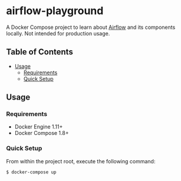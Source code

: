 # airflow-playground

A Docker Compose project to learn about [Airflow](https://airflow.incubator.apache.org/) and its components locally. Not intended for production usage.

## Table of Contents

- [Usage](#usage)
  - [Requirements](#requirements)
  - [Quick Setup](#quick-setup)

## Usage

### Requirements

- Docker Engine 1.11+
- Docker Compose 1.8+

### Quick Setup

From within the project root, execute the following command:

```bash
$ docker-compose up
```
